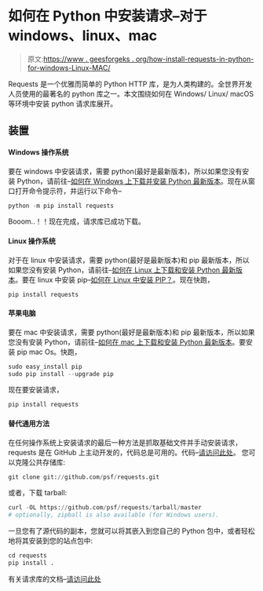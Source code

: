 # 如何在 Python 中安装请求–对于 windows、linux、mac

> 原文:[https://www . geesforgeks . org/how-install-requests-in-python-for-windows-Linux-MAC/](https://www.geeksforgeeks.org/how-to-install-requests-in-python-for-windows-linux-mac/)

Requests 是一个优雅而简单的 Python HTTP 库，是为人类构建的。全世界开发人员使用的最著名的 python 库之一。本文围绕如何在 Windows/ Linux/ macOS 等环境中安装 python 请求库展开。

## 装置

#### Windows 操作系统

要在 windows 中安装请求，需要 python(最好是最新版本)，所以如果您没有安装 Python，请前往–[如何在 Windows 上下载并安装 Python 最新版本](https://www.geeksforgeeks.org/how-to-download-and-install-python-latest-version-on-windows/)。现在从窗口打开命令提示符，并运行以下命令–

```py
python -m pip install requests
```

Booom..！！现在完成，请求库已成功下载。

#### Linux 操作系统

对于在 linux 中安装请求，需要 python(最好是最新版本)和 pip 最新版本，所以如果您没有安装 Python，请前往–[如何在 Linux 上下载和安装 Python 最新版本](https://www.geeksforgeeks.org/how-to-download-and-install-python-latest-version-on-linux/)。要在 linux 中安装 pip–[如何在 Linux 中安装 PIP？](https://www.geeksforgeeks.org/how-to-install-pip-in-linux/)。现在快跑，

```py
pip install requests
```

#### 苹果电脑

要在 mac 中安装请求，需要 python(最好是最新版本)和 pip 最新版本，所以如果您没有安装 Python，请前往–[如何在 mac 上下载和安装 Python 最新版本](https://www.geeksforgeeks.org/how-to-download-and-install-python-latest-version-on-macos-mac-os-x/)。要安装 pip mac Os。快跑，

```py
sudo easy_install pip
sudo pip install --upgrade pip 
```

现在要安装请求，

```py
pip install requests
```

#### 替代通用方法

在任何操作系统上安装请求的最后一种方法是抓取基础文件并手动安装请求，requests 是在 GitHub 上主动开发的，代码总是可用的。代码–[请访问此处](https://github.com/psf/requests)。
您可以克隆公共存储库:

```py
git clone git://github.com/psf/requests.git
```

或者，下载 tarball:

```py
curl -OL https://github.com/psf/requests/tarball/master
# optionally, zipball is also available (for Windows users).
```

一旦您有了源代码的副本，您就可以将其嵌入到您自己的 Python 包中，或者轻松地将其安装到您的站点包中:

```py
cd requests
pip install .
```

有关请求库的文档–[请访问此处](https://requests.readthedocs.io/en/latest/)